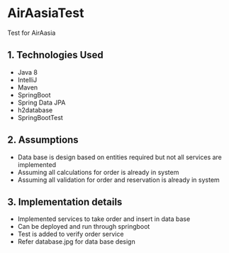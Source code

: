 # AirAasiaTest
Test for AirAasia

## 1.	Technologies Used
- Java 8
- IntelliJ
- Maven
- SpringBoot
- Spring Data JPA
- h2database
- SpringBootTest 

## 2.	Assumptions
- Data base is design based on entities required but not all services are implemented
- Assuming all calculations for order is already in system
- Assuming all validation for order and reservation is already in system

## 3.	Implementation details 
- Implemented services to take order and insert in data base
- Can be deployed and run through springboot
- Test is added to verify order service
- Refer database.jpg for data base design


 
